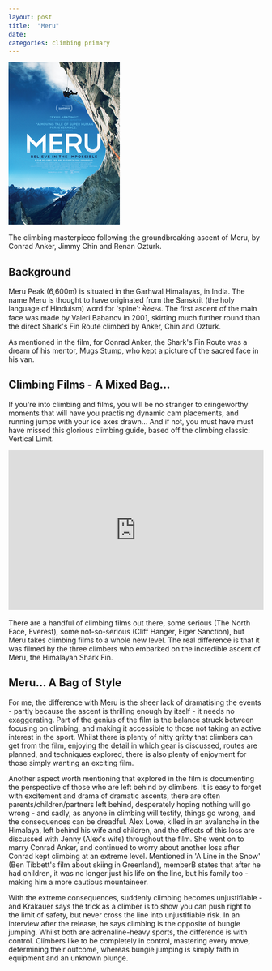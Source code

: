 ```yaml
---
layout: post
title:  "Meru"
date:  
categories: climbing primary
---
```


<img src='/images/films/meru.png' class='left-align' />

The climbing masterpiece following the groundbreaking ascent of Meru, by Conrad Anker, Jimmy Chin and
Renan Ozturk.

## Background

Meru Peak (6,600m) is situated in the Garhwal Himalayas, in India. The name Meru is thought to have originated from the
Sanskrit (the holy language of Hinduism) word for 'spine': मेरुदण्ड. The first ascent of the main face was made by
Valeri Babanov in 2001, skirting much further round than the direct Shark's Fin Route climbed by Anker, Chin and Ozturk.

<div id='map'></div>

As mentioned in the film, for Conrad Anker, the Shark's Fin Route was a dream of his mentor, Mugs Stump, who kept a
picture of the sacred face in his van.

## Climbing Films - A Mixed Bag...

If you're into climbing and films, you will be no stranger to cringeworthy moments that will have  you practising dynamic cam placements, and running jumps with your ice axes drawn... And if not, you must have must have missed this glorious climbing guide, based off the climbing classic: Vertical Limit.

<iframe width="100%" height="315" src="https://www.youtube.com/embed/uxtg7raPDYo" frameborder="0" allowfullscreen></iframe>

There are a handful of climbing films out there, some serious (The North Face, Everest),
some not-so-serious (Cliff Hanger, Eiger Sanction), but Meru takes climbing films to
a whole new level. The real difference is that it was filmed by the three climbers who
embarked on the incredible ascent of Meru, the Himalayan Shark Fin.

## Meru... A Bag of Style

For me, the difference with Meru is the sheer lack of dramatising the events - partly because the ascent
is thrilling enough by itself - it needs no exaggerating. Part of the genius of the film is the
balance struck between focusing on climbing, and making it accessible to those not taking an active
interest in the sport. Whilst there is plenty of nitty gritty that climbers can get from the film, 
enjoying the detail in which gear is discussed, routes are planned, and techniques explored, there
is also plenty of enjoyment for those simply wanting an exciting film.

Another aspect worth mentioning that explored in the film is documenting the perspective of those who
are left behind by climbers. It is easy to forget with excitement and drama of dramatic ascents, there
are often parents/children/partners left behind, desperately hoping nothing will go wrong - and sadly,
as anyone in climbing will testify, things go wrong, and the consequences can be dreadful. Alex Lowe,
killed in an avalanche in the Himalaya, left behind his wife and children, and the effects of this loss
are discussed with Jenny (Alex's wife) throughout the film. She went on to marry Conrad Anker, and
continued to worry about another loss after Conrad kept climbing at an extreme level. Mentioned in 'A
Line in the Snow' (Ben Tibbett's film about skiing in Greenland), memberB states that after he had
children, it was no longer just his life on the line, but his family too - making him a more cautious
mountaineer.

With the extreme consequences, suddenly climbing becomes unjustifiable - and Krakauer says the trick 
as a climber is to show you can push right to the limit of safety, but never cross the line into 
unjustifiable risk. In an interview after the release, he says climbing is the opposite of bungie 
jumping. Whilst both are adrenaline-heavy sports, the difference is with control. Climbers like to 
be completely in control, mastering every move, determining their outcome, whereas bungie jumping is 
simply faith in equipment and an unknown plunge.

<script src="{{"/js/map.js" | prepend: site.baseurl}}"></script>
